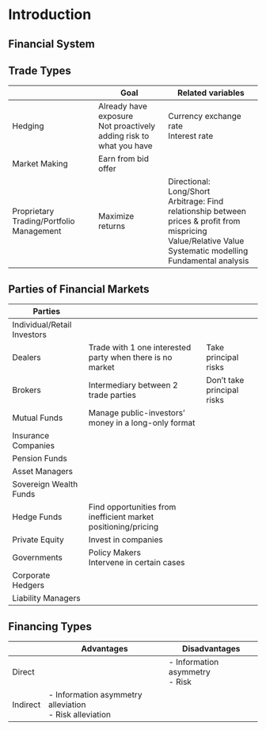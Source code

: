 # Introduction

## Financial System



## Trade Types

|                                          | Goal                                                         | Related variables                                            |
| ---------------------------------------- | ------------------------------------------------------------ | ------------------------------------------------------------ |
| Hedging                                  | Already have exposure<br />Not proactively adding risk to what you have | Currency exchange rate<br />Interest rate                    |
| Market Making                            | Earn from bid offer                                          |                                                              |
| Proprietary Trading/Portfolio Management | Maximize returns                                             | Directional: Long/Short<br />Arbitrage: Find relationship between prices & profit from mispricing<br />Value/Relative Value<br />Systematic modelling<br />Fundamental analysis |

## Parties of Financial Markets


| Parties                     |                                                              |                            |
| --------------------------- | ------------------------------------------------------------ | -------------------------- |
| Individual/Retail Investors |                                                              |                            |
| Dealers                     | Trade with 1 one interested party when there is no market    | Take principal risks       |
| Brokers                     | Intermediary between 2 trade parties                         | Don’t take principal risks |
| Mutual Funds                | Manage public-investors’ money in a long-only format         |                            |
| Insurance Companies         |                                                              |                            |
| Pension Funds               |                                                              |                            |
| Asset Managers              |                                                              |                            |
| Sovereign Wealth Funds      |                                                              |                            |
| Hedge Funds                 | Find opportunities from inefficient market positioning/pricing |                            |
| Private Equity              | Invest in companies                                          |                            |
| Governments                 | Policy Makers<br />Intervene in certain cases                |                            |
| Corporate Hedgers           |                                                              |                            |
| Liability Managers          |                                                              |                            |

## Financing Types

|          | Advantages                                                  | Disadvantages                       |
| -------- | ----------------------------------------------------------- | ----------------------------------- |
| Direct   |                                                             | - Information asymmetry<br />- Risk |
| Indirect | - Information asymmetry alleviation<br />- Risk alleviation |                                     |

